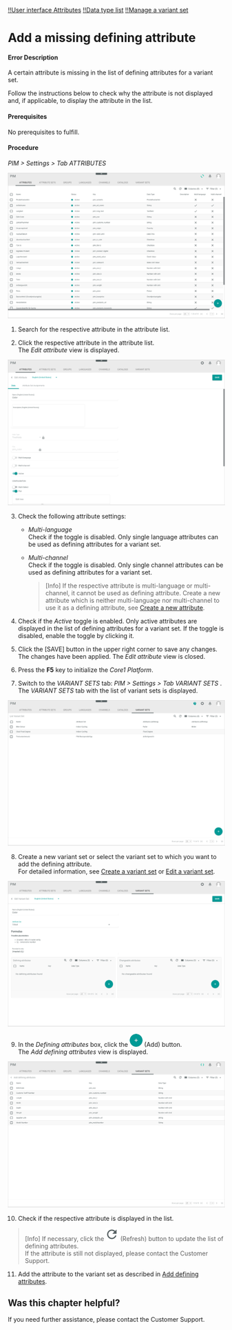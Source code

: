 [!!User interface Attributes](../UserInterface/03a_Attributes.md)
[!!Data type list](../../Datahub/UserInterface/04_DataTypeList.md)
[!!Manage a variant set](../Integration/07_ManageVariantSets.md)


# Add a missing defining attribute

#### Error Description

A certain attribute is missing in the list of defining attributes for a variant set.

Follow the instructions below to check why the attribute is not displayed and, if applicable, to display the attribute in the list.

#### Prerequisites

No prerequisites to fulfill.

#### Procedure

*PIM > Settings > Tab ATTRIBUTES*

![Attributes](../../Assets/Screenshots/PIM/Settings/Attributes/Attributes.png "[Attributes]")

1. Search for the respective attribute in the attribute list.

2. Click the respective attribute in the attribute list.   
  The *Edit attribute* view is displayed.

  ![Edit attribute](../../Assets/Screenshots/PIM/Settings/Attributes/EditAttribute_Data.png "[Edit attribute]")

3. Check the following attribute settings:
    - *Multi-language*      
      Check if the toggle is disabled. Only single language attributes can be used as defining attributes for a variant set.
    - *Multi-channel*      
      Check if the toggle is disabled. Only single channel attributes can be used as defining attributes for a variant set.

      > [Info] If the respective attribute is multi-language or multi-channel, it cannot be used as defining attribute. Create a new attribute which is neither multi-language nor multi-channel to use it as a defining attribute, see [Create a new attribute](../Integration/01_ManageAttributes.md#create-an-attribute).    

4. Check if the *Active* toggle is enabled. Only active attributes are displayed in the list of defining attributes for a variant set. If the toggle is disabled, enable the toggle by clicking it.

5. Click the [SAVE] button in the upper right corner to save any changes.   
  The changes have been applied. The *Edit attribute* view is closed.

6. Press the **F5** key to initialize the *Core1 Platform*.

7. Switch to the *VARIANT SETS* tab: *PIM > Settings > Tab VARIANT SETS* .      
  The *VARIANT SETS* tab with the list of variant sets is displayed.

  ![Variant sets](../../Assets/Screenshots/PIM/Settings/VariantSets/VariantSets.png "[Variant sets]")

8. Create a new variant set or select the variant set to which you want to add the defining attribute.   
  For detailed information, see [Create a variant set](../Integration/07_ManageVariantSets.md#create-a-variant-set) or [Edit a variant set](../Integration/07_ManageVariantSets.md#edit-a-variant-set).

  ![Formulas](../../Assets/Screenshots/PIM/Settings/VariantSets/Formulas.png "[Formulas]")

9. In the *Defining attributes* box, click the ![Add](../../Assets/Icons/Plus01.png "[Add]") (Add) button.    
  The *Add defining attributes* view is displayed.

  ![Add defining attributes](../../Assets/Screenshots/PIM/Settings/VariantSets/AddDefiningAttributes.png "[Add defining attributes]")

10. Check if the respective attribute is displayed in the list.

   > [Info] If necessary, click the ![Refresh](../../Assets/Icons/Refresh01.png "[Refresh]") (Refresh) button to update the list of defining attributes.    
   If the attribute is still not displayed, please contact the Customer Support.    

11. Add the attribute to the variant set as described in [Add defining attributes](../Integration/07_ManageVariantSets.md#add-defining-attributes).



## Was this chapter helpful?

If you need further assistance, please contact the Customer Support.

